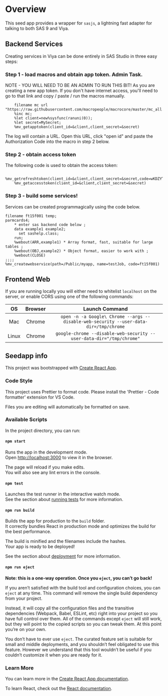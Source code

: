 # Overview

This seed app provides a wrapper for `sasjs`, a lightning fast adapter for talking to both SAS 9 and Viya.

## Backend Services
Creating services in Viya can be done entirely in SAS Studio in three easy steps:

### Step 1 - load macros and obtain app token. Admin Task.

NOTE - YOU WILL NEED TO BE AN ADMIN TO RUN THIS BIT! As you are creating a new app token.
If you don't have internet access, you'll need to go to that link and copy / paste / run the macros manually.

```
    filename mc url "https://raw.githubusercontent.com/macropeople/macrocore/master/mc_all.sas";
    %inc mc;
    %let client=new%sysfunc(ranuni(0));
    %let secret=MySecret;
    %mv_getapptoken(client_id=&client,client_secret=&secret)
```

The log will contain a URL. Open this URL, click "open id" and paste the Authorization Code into the macro in step 2 below.

### Step 2 - obtain access token

The following code is used to obtain the access token:

```
    %mv_getrefreshtoken(client_id=&client,client_secret=&secret,code=wKDZYTEPK6)
    %mv_getaccesstoken(client_id=&client,client_secret=&secret)
```

### Step 3 - build some services!

Services can be created programmagically using the code below.

```
filename ft15f001 temp;
parmcards4;
    * enter sas backend code below ;
    data example1 example2;
      set sashelp.class;
    run;
    %webout(ARR,example1) * Array format, fast, suitable for large tables ;
    %webout(OBJ,example2) * Object format, easier to work with ;
    %webout(CLOSE)
;;;;
%mv_createwebservice(path=/Public/myapp, name=testJob, code=ft15f001)
```

## Frontend Web

If you are running locally you will either need to whitelist `localhost` on the server, or enable CORS using one of the following commands:

| OS    | Browser | Launch Command|
|:---:|:---:|:--:|
| Mac   | Chrome  | `open -n -a Google\ Chrome --args --disable-web-security --user-data-dir=/tmp/chrome` |
| Linux | Chrome  | `google-chrome --disable-web-security --user-data-dir="/tmp/chrome"`|


## Seedapp info


This project was bootstrapped with [Create React App](https://github.com/facebook/create-react-app).



### Code Style

This project uses Prettier to format code.
Please install the 'Prettier - Code formatter' extension for VS Code.

Files you are editing will automatically be formatted on save.

### Available Scripts

In the project directory, you can run:

#### `npm start`

Runs the app in the development mode.<br>
Open [http://localhost:3000](http://localhost:3000) to view it in the browser.

The page will reload if you make edits.<br>
You will also see any lint errors in the console.

#### `npm test`

Launches the test runner in the interactive watch mode.<br>
See the section about [running tests](https://facebook.github.io/create-react-app/docs/running-tests) for more information.

#### `npm run build`

Builds the app for production to the `build` folder.<br>
It correctly bundles React in production mode and optimizes the build for the best performance.

The build is minified and the filenames include the hashes.<br>
Your app is ready to be deployed!

See the section about [deployment](https://facebook.github.io/create-react-app/docs/deployment) for more information.

#### `npm run eject`

**Note: this is a one-way operation. Once you `eject`, you can’t go back!**

If you aren’t satisfied with the build tool and configuration choices, you can `eject` at any time. This command will remove the single build dependency from your project.

Instead, it will copy all the configuration files and the transitive dependencies (Webpack, Babel, ESLint, etc) right into your project so you have full control over them. All of the commands except `eject` will still work, but they will point to the copied scripts so you can tweak them. At this point you’re on your own.

You don’t have to ever use `eject`. The curated feature set is suitable for small and middle deployments, and you shouldn’t feel obligated to use this feature. However we understand that this tool wouldn’t be useful if you couldn’t customize it when you are ready for it.

### Learn More

You can learn more in the [Create React App documentation](https://facebook.github.io/create-react-app/docs/getting-started).

To learn React, check out the [React documentation](https://reactjs.org/).
